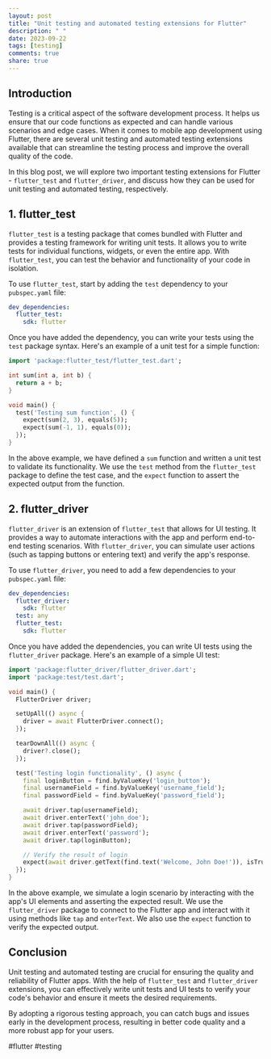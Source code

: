 ```yaml
---
layout: post
title: "Unit testing and automated testing extensions for Flutter"
description: " "
date: 2023-09-22
tags: [testing]
comments: true
share: true
---
```


## Introduction

Testing is a critical aspect of the software development process. It helps us ensure that our code functions as expected and can handle various scenarios and edge cases. When it comes to mobile app development using Flutter, there are several unit testing and automated testing extensions available that can streamline the testing process and improve the overall quality of the code.

In this blog post, we will explore two important testing extensions for Flutter - `flutter_test` and `flutter_driver`, and discuss how they can be used for unit testing and automated testing, respectively.

## 1. flutter_test

`flutter_test` is a testing package that comes bundled with Flutter and provides a testing framework for writing unit tests. It allows you to write tests for individual functions, widgets, or even the entire app. With `flutter_test`, you can test the behavior and functionality of your code in isolation.

To use `flutter_test`, start by adding the `test` dependency to your `pubspec.yaml` file:

```yaml
dev_dependencies:
  flutter_test:
    sdk: flutter
```

Once you have added the dependency, you can write your tests using the `test` package syntax. Here's an example of a unit test for a simple function:

```dart
import 'package:flutter_test/flutter_test.dart';

int sum(int a, int b) {
  return a + b;
}

void main() {
  test('Testing sum function', () {
    expect(sum(2, 3), equals(5));
    expect(sum(-1, 1), equals(0));
  });
}
```

In the above example, we have defined a `sum` function and written a unit test to validate its functionality. We use the `test` method from the `flutter_test` package to define the test case, and the `expect` function to assert the expected output from the function.

## 2. flutter_driver

`flutter_driver` is an extension of `flutter_test` that allows for UI testing. It provides a way to automate interactions with the app and perform end-to-end testing scenarios. With `flutter_driver`, you can simulate user actions (such as tapping buttons or entering text) and verify the app's response.

To use `flutter_driver`, you need to add a few dependencies to your `pubspec.yaml` file:

```yaml
dev_dependencies:
  flutter_driver:
    sdk: flutter
  test: any
  flutter_test:
    sdk: flutter
```

Once you have added the dependencies, you can write UI tests using the `flutter_driver` package. Here's an example of a simple UI test:

```dart
import 'package:flutter_driver/flutter_driver.dart';
import 'package:test/test.dart';

void main() {
  FlutterDriver driver;

  setUpAll(() async {
    driver = await FlutterDriver.connect();
  });

  tearDownAll(() async {
    driver?.close();
  });

  test('Testing login functionality', () async {
    final loginButton = find.byValueKey('login_button');
    final usernameField = find.byValueKey('username_field');
    final passwordField = find.byValueKey('password_field');

    await driver.tap(usernameField);
    await driver.enterText('john_doe');
    await driver.tap(passwordField);
    await driver.enterText('password');
    await driver.tap(loginButton);

    // Verify the result of login
    expect(await driver.getText(find.text('Welcome, John Doe!')), isTrue);
  });
}
```

In the above example, we simulate a login scenario by interacting with the app's UI elements and asserting the expected result. We use the `flutter_driver` package to connect to the Flutter app and interact with it using methods like `tap` and `enterText`. We also use the `expect` function to verify the expected output.

## Conclusion

Unit testing and automated testing are crucial for ensuring the quality and reliability of Flutter apps. With the help of `flutter_test` and `flutter_driver` extensions, you can effectively write unit tests and UI tests to verify your code's behavior and ensure it meets the desired requirements.

By adopting a rigorous testing approach, you can catch bugs and issues early in the development process, resulting in better code quality and a more robust app for your users.

#flutter #testing